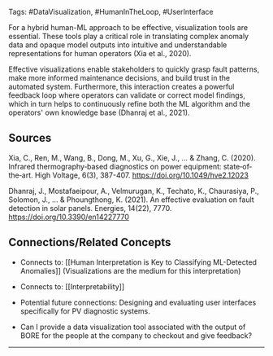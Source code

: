 Tags: #DataVisualization, #HumanInTheLoop, #UserInterface

For a hybrid human-ML approach to be effective, visualization tools are essential. 
These tools play a critical role in translating complex anomaly data and opaque model outputs into intuitive and understandable representations for human operators (Xia et al., 2020).

Effective visualizations enable stakeholders to quickly grasp fault patterns, make more informed maintenance decisions, and build trust in the automated system. 
Furthermore, this interaction creates a powerful feedback loop where operators can validate or correct model findings, which in turn helps to continuously refine both the ML algorithm and the operators' own knowledge base (Dhanraj et al., 2021).

## Sources

Xia, C., Ren, M., Wang, B., Dong, M., Xu, G., Xie, J., … & Zhang, C. (2020). Infrared thermography‐based diagnostics on power equipment: state‐of‐the‐art. High Voltage, 6(3), 387-407. https://doi.org/10.1049/hve2.12023

Dhanraj, J., Mostafaeipour, A., Velmurugan, K., Techato, K., Chaurasiya, P., Solomon, J., … & Phoungthong, K. (2021). An effective evaluation on fault detection in solar panels. Energies, 14(22), 7770. https://doi.org/10.3390/en14227770

## Connections/Related Concepts

- Connects to: [[Human Interpretation is Key to Classifying ML-Detected Anomalies]] (Visualizations are the medium for this interpretation)
    
- Connects to: [[Interpretability]]
    
- Potential future connections: Designing and evaluating user interfaces specifically for PV diagnostic systems.
- Can I provide a data visualization tool associated with the output of BORE for the people at the company to checkout and give feedback?

---